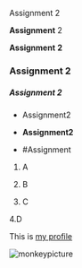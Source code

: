 Assignment 2

**Assignment** 2

__Assignment__ **2**

### Assignment 2

##### Assignment 2

- Assignment2

- **Assignment2**

- #Assignment

1. A
2. B

3. C



4.D

This is [my profile](https://github.com/RFeeley13)

![monkeypicture](https://i.natgeofe.com/n/82fddbcc-4cbb-4373-bf72-dbc30068be60/drill-monkey-01_2x3.jpg)
